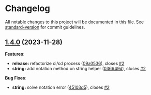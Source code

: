 # Changelog

All notable changes to this project will be documented in this file. See [standard-version](https://github.com/conventional-changelog/standard-version) for commit guidelines.

## [1.4.0](https://github.com/FlavioLionelRita/h3lp/compare/v1.3.8...v1.4.0) (2023-11-28)

**Features:**

* **release:** refactorize ci/cd process ([09a0536](https://github.com/FlavioLionelRita/h3lp/commit/09a05369b878260f8c757a4a8c4916a6aa42f21e)), closes [#2](https://github.com/FlavioLionelRita/h3lp/issues/2)
* **string:** add notation method on string helper ([036649d](https://github.com/FlavioLionelRita/h3lp/commit/036649d317efeccc556b56bc2e7b554e3fc36b97)), closes [#2](https://github.com/FlavioLionelRita/h3lp/issues/2)

**Bug Fixes:**

* **string:** solve notation error ([45103d5](https://github.com/FlavioLionelRita/h3lp/commit/45103d56822f06ed4189c46005d113b40c49d394)), closes [#2](https://github.com/FlavioLionelRita/h3lp/issues/2)
